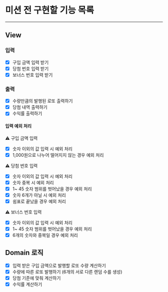 # 미션 전 구현할 기능 목록

---

## View

### 입력

- [x] 구입 금액 입력 받기
- [x] 당첨 번호 입력 받기
- [x] 보너스 번호 입력 받기

### 출력

- [x] 수량만큼의 발행된 로또 출력하기
- [x] 당첨 내역 출력하기
- [x] 수익률 출력하기

#### 입력 예외 처리

⚠ 구입 금액 입력

- [x] 숫자 이외의 값 입력 시 예외 처리
- [x] 1,000원으로 나누어 떨어지지 않는 경우 예외 처리

⚠ 당첨 번호 입력

- [x] 숫자 이외의 값 입력 시 예외 처리
- [x] 숫자 중복 시 예외 처리
- [x] 1~ 45 숫자 범위를 벗어났을 경우 예외 처리
- [x] 숫자 6개가 아닐 시 예외 처리
- [x] 쉼표로 끝났을 경우 예외 처리

⚠ 보너스 번호 입력

- [x] 숫자 이외의 값 입력 시 예외 처리
- [x] 1~ 45 숫자 범위를 벗어났을 경우 예외 처리
- [x] 6개의 숫자와 중복일 경우 예외 처리

## Domain 로직

- [x] 입력 받은 구입 금액으로 발행할 로또 수량 계산하기
- [x] 수량에 따른 로또 발행하기 (6개의 서로 다른 랜덤 수를 생성)
- [x] 당첨 기준에 맞춰 계산하기
- [x] 수익률 계산하기
